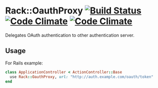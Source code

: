 # Rack::OauthProxy [![Build Status](https://travis-ci.org/r7kamura/rack-oauth_proxy.png)](https://travis-ci.org/r7kamura/rack-oauth_proxy) [![Code Climate](https://codeclimate.com/github/r7kamura/rack-oauth_proxy.png)](https://codeclimate.com/github/r7kamura/rack-oauth_proxy) [![Code Climate](https://codeclimate.com/github/r7kamura/rack-oauth_proxy/coverage.png)](https://codeclimate.com/github/r7kamura/rack-oauth_proxy)

Delegates OAuth authentication to other authentication server.

## Usage
For Rails example:

```ruby
class ApplicationController < ActionController::Base
  use Rack::OauthProxy, url: "http://auth.example.com/oauth/token"
end
```
